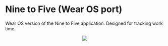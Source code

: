 # Nine to Five (Wear OS port)
Wear OS version of the Nine to Five application. Designed for tracking work time.
<p align="center">
  <img src="http://tommiseppanen.github.io/screenshots/nine-to-five-wear.png">
</p>